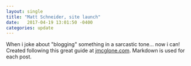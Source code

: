```yaml
---
layout: single
title: "Matt Schneider, site launch"
date:   2017-04-19 13:01:50 -0400
categories: update
---
```


When i joke about "blogging" something in a sarcastic tone... now i can!
 Created following this great guide at [jmcglone.com](http://jmcglone.com/guides/github-pages/).
 Markdown is used for each post.
 